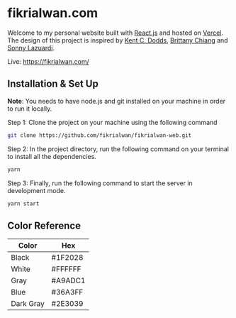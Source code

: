 # fikrialwan.com

Welcome to my personal website built with [React.js](https://reactjs.org/) and hosted on [Vercel](https://vercel.com/). The design of this project is inspired by [Kent C. Dodds](https://kentcdodds.com/), [Brittany Chiang](https://brittanychiang.com/) and [Sonny Lazuardi](https://sonnylab.com/).

Live: https://fikrialwan.com/

## Installation & Set Up

**Note**: You needs to have node.js and git installed on your machine in order to run it locally.

Step 1: Clone the project on your machine using the following command

```sh
git clone https://github.com/fikrialwan/fikrialwan-web.git
```

Step 2: In the project directory, run the following command on your terminal to install all the dependencies.

```sh
yarn
```

Step 3: Finally, run the following command to start the server in development mode.

```sh
yarn start
```

## Color Reference

| Color     | Hex     |
| --------- | ------- |
| Black     | #1F2028 |
| White     | #FFFFFF |
| Gray      | #A9ADC1 |
| Blue      | #36A3FF |
| Dark Gray | #2E3039 |
